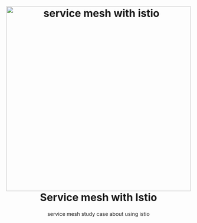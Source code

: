 
<h1 align='center'>
<img src='https://istio.io/latest/img/service-mesh.svg' heigth='500px' width='500px' alt='service mesh with istio'/><br/>
Service mesh with Istio
</h1>
<p align='center'>
service mesh  study case about using istio
</p>
